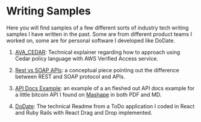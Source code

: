 # Writing Samples

Here you will find samples of a few different sorts of industry tech writing samples I have written in the past. Some are from different product teams I worked on, some are for personal software I developed like DoDate.

1. [AVA_CEDAR](https://github.com/jpe442/writing_samples/tree/main/AVA_CEDAR): Technical explainer regarding how to approach using Cedar policy language with AWS Verified Access service.

1. [Rest vs SOAP APIs](https://github.com/jpe442/writing_samples/tree/main/REST_vs_SOAP_conceptual): a conceptual piece pointing out the difference between REST and SOAP protocol and APIs.

1. [API Docs Example](https://github.com/jpe442/writing_samples/blob/main/API_docs_example/JPEBitcointySampleAPIdoc.pdf): an example of a an fleshed out API docs example for a little bitcoin API I found on [Mashape](https://www.programmableweb.com/api/mashape) in both PDF and MD.

1. [DoDate](https://github.com/jpe442/writing_samples/blob/main/DoDate_readme/dodate.md): The technical Readme from a ToDo application I coded in React and Ruby Rails with React Drag and Drop implemented.




